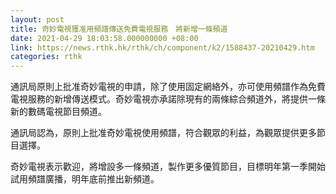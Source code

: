 ```yaml
---
layout: post
title: 奇妙電視獲准用頻譜傳送免費電視服務　將新增一條頻道
date: 2021-04-29 18:03:58.000000000 +08:00
link: https://news.rthk.hk/rthk/ch/component/k2/1588437-20210429.htm
categories: rthk
---
```


通訊局原則上批准奇妙電視的申請，除了使用固定網絡外，亦可使用頻譜作為免費電視服務的新增傳送模式。奇妙電視亦承諾除現有的兩條綜合頻道外，將提供一條新的數碼電視節目頻道。

通訊局認為，原則上批准奇妙電視使用頻譜，符合觀眾的利益，為觀眾提供更多節目選擇。

奇妙電視表示歡迎，將增設多一條頻道，製作更多優質節目，目標明年第一季開始試用頻譜廣播，明年底前推出新頻道。　

